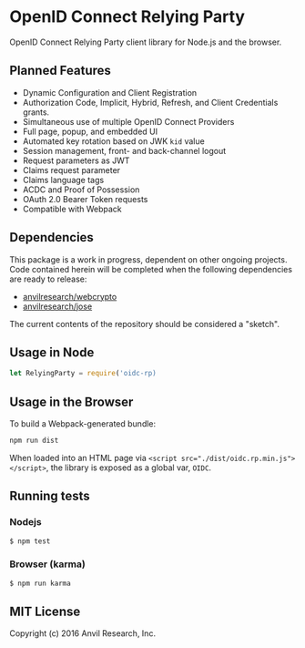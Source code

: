 # OpenID Connect Relying Party

OpenID Connect Relying Party client library for Node.js and the browser.

## Planned Features

- Dynamic Configuration and Client Registration
- Authorization Code, Implicit, Hybrid, Refresh, and Client Credentials grants.
- Simultaneous use of multiple OpenID Connect Providers
- Full page, popup, and embedded UI
- Automated key rotation based on JWK `kid` value
- Session management, front- and back-channel logout
- Request parameters as JWT
- Claims request parameter
- Claims language tags
- ACDC and Proof of Possession
- OAuth 2.0 Bearer Token requests
- Compatible with Webpack

## Dependencies

This package is a work in progress, dependent on other ongoing projects. Code
contained herein will be completed when the following dependencies are ready to
release:

- [anvilresearch/webcrypto](https://github.com/anvilresearch/webcrypto)
- [anvilresearch/jose](https://github.com/anvilresearch/jose)

The current contents of the repository should be considered a "sketch".

## Usage in Node

```js
let RelyingParty = require('oidc-rp)
```

## Usage in the Browser

To build a Webpack-generated bundle:

```bash
npm run dist
```

When loaded into an HTML page via `<script src="./dist/oidc.rp.min.js"></script>`,
the library is exposed as a global var, `OIDC`.

## Running tests

### Nodejs

```bash
$ npm test
```

### Browser (karma)

```bash
$ npm run karma
```

## MIT License

Copyright (c) 2016 Anvil Research, Inc.


